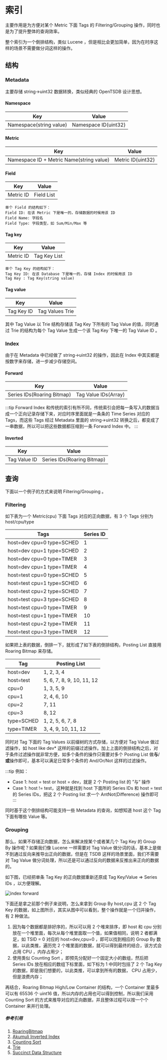 # 索引

主要作用是为方便对某个 Metric 下面 Tags 的 Filtering/Grouping 操作，同时也是为了提升整体的查询效率。

整个索引为一个倒排结构，类似 Lucene ，但是相比会更加简单，因为在时序这样的场景不需要做分词这样的操作。

## 结构

### Metadata

主要存储 string->uint32 数据转换，类似经典的 OpenTSDB 设计思想。

#### Namespace

|  Key  | Value |
|  ----  | ----  |
| Namespace(string value) | Namespace ID(uint32) |

#### Metric

|  Key  | Value |
|  ----  | ----  |
| Namespace ID + Metric Name(string value) | Metric ID(uint32) |

#### Field

|  Key  | Value |
|  ----  | ----  |
| Metric ID | Field List |

```yaml:no-line-numbers
单个 Field 的结构如下：
Field ID: 在该 Metric 下是唯一的，存储数据的时候用该 ID
Field Name: 字段名
Field Type: 字段类型，如 Sum/Min/Max 等
```

#### Tag key

|  Key  | Value |
|  ----  | ----  |
| Metric ID | Tag Key List |

```yaml:no-line-numbers
单个 Tag Key 的结构如下：
Tag Key ID: 在该 Database 下是唯一的，存储 Index 的时候用该 ID
Tag Key : Tag Key(string value)
```

#### Tag value

|  Key  | Value |
|  ----  | ----  |
| Tag Key ID | Tag Values Trie |

其中 Tag Value 以 Trie 结构存储该 Tag Key 下所有的 Tag Value 的值，同时通过 Trie 的结构为每个 Tag Value 生成一个该 Tag Key 下唯一的 Tag Value ID 。

### Index

由于在 Metadata 中已经做了 string->uint32 的操作，因此在 Index 中其实都是按数字来存储，进一步减少存储空间。

#### Forward

|  Key  | Value |
|  ----  | ----  |
| Series IDs(Roaring Bitmap)  | Tag Value IDs(Array) |

:::tip
Forward Index 和传统的索引有所不同，传统索引会把每一条写入的数据当成一个正向记录存储下来，对应时序里面就是一条条的 Time Series 对应的 Tags，而这些 Tags 经过 Metadata 里面的 string->uint32 转换之后，都变成了一串数据，所以可以把这些数据都压缩到一条 Forward Index 中。
:::

#### Inverted

|  Key  | Value |
|  ----  | ----  |
| Tag Value ID | Series IDs(Roaring Bitmap) |

## 查询

下面以一个例子的方式来说明 Filtering/Grouping 。

### Filtering

如下表为一个 Metric(cpu) 下面 Tags 对应的正向数据，有 3 个 Tags 分别为 host/cpu/type 

|  Tags  | Series ID |
|  ----  | ----  |
| host=dev cpu=0 type=SCHED  | 1 |
| host=dev cpu=1 type=SCHED  | 2 |
| host=dev cpu=0 type=TIMER  | 3 |
| host=dev cpu=1 type=TIMER  | 4 |
| host=test cpu=0 type=SCHED  | 5 |
| host=test cpu=1 type=SCHED  | 6 |
| host=test cpu=2 type=SCHED  | 7 |
| host=test cpu=3 type=SCHED  | 8 |
| host=test cpu=0 type=TIMER  | 9 |
| host=test cpu=1 type=TIMER  | 10 |
| host=test cpu=2 type=TIMER  | 11 |
| host=test cpu=3 type=TIMER  | 12 |

如果把上表的数据，倒排一下，就形成了如下表的倒排结构，Posting List 直接用 Roaring Bitmap 来存储。

|  Tag  | Posting List |
|  ----  | ----  |
| host=dev  | 1, 2, 3, 4 |
| host=test | 5, 6, 7, 8, 9, 10, 11, 12 |
| cpu=0  | 1, 3, 5, 9 |
| cpu=1  | 2, 4, 6, 10 |
| cpu=2  | 7, 11 |
| cpu=3  | 8, 12 |
| type=SCHED  | 1, 2, 5, 6, 7, 8 |
| type=TIMER  | 3, 4, 9, 10, 11, 12 |

同时对 Tag 下面的 Tag Values 以前缀树的方式存储，以方便对 Tag Value 做过滤操作，如 host like dev* 这样的前缀过滤操作。加上上面的倒排结构之后，对于条件过滤操作就非常方便，如多个条件的操作只需要对多个 Posting List 做**与**/**或**操作即可，基本可以满足日常多个条件的 And/Or/Not 这样的过滤操作。

:::tip
例如：
* Case 1:  host = test or host = dev，就是 2 个 Posting list 的 ”与“ 操作
* Case 1:  host != test，这种就是找到 host 下面所的 Series IDs 和 host = test 的 Series IDs，把这 2 个 Posting list 求一个 AntNot(Difference) 操作即可
:::

同时基于这个倒排结构可能支持一些 Metadata 的查询，如想知道 host 这个 Tag 下面有哪些 Value 等。

### Grouping

那么，如果不存储正向数据，怎么来解决按某个或者某几个 Tag Key 的 Group By 操作呢？如果我们像 Lucene 一样需要对 Tag Value 做分词的话，基本上是做不到通过反向来推导出正向的数据，但是在 TSDB 这样的场景里面，我们不需要对 Tag Value 做分词处理，所以还是可以通过反向的数据来反推出来正向的数据的。

如下图，已经把单条 Tag Key 的正向数据重新还原成 Tag Key/Value => Series IDs ，以方便理解。

![index forward](@images/design/forward_grouping.png)

下面还是拿之前那个例子来说明，怎么来拿到 Group By host,cpu 这 2 个 Tag Key 的数据，如上图所示，其实从图中可以看到，整个操作就是一个归并操作，有 2 种做法。
1. 因为每个数据都是排好序的，所以可以用 2 个堆来排序，即 host 和 cpu 分别放在一个堆里面，每次从每个堆里面取一个值，如果值相同，说明 2 者都满足，如 TSID = 0 对应的 host=dev,cpu=0 ，即可以找到相应的 Group By 数据，以此类推，遍历完 2 个堆里面的数据，就可以得到最终的结合，该方式会占用 CPU ，内存占用少；
2. 使用类似 Counting Sort ，即预先分配好一个固定大小的数组，然后把 Series IDs 放在相应的数组下标里面，如下标为 1 中同时包括了 2 个 Tag Key 的数据，即是我们想要的，以此类推，可以拿到所有的数据， CPU 占用少，但是浪费内存；

再结合，Roaring Bitmap High/Low Container 的结构，一个 Container 里最多可以有 65536 个 uint16 值，所以内存的占用也可以得到控制，所以我们采用 Counting Sort 的方式来推导对应的正向数据，并且整体过程可以按一个个 Container 来并行处理。

##### 参考引用
1. [RoaringBitmap](http://roaringbitmap.org/)
2. [Akumuli Inverted Index](https://akumuli.org/akumuli/2017/11/17/indexing/)
3. [Counting Sort](https://en.wikipedia.org/wiki/Counting_sort)
4. [Trie](https://en.wikipedia.org/wiki/Trie)
5. [Succinct Data Structure](https://en.wikipedia.org/wiki/Succinct_data_structure)
